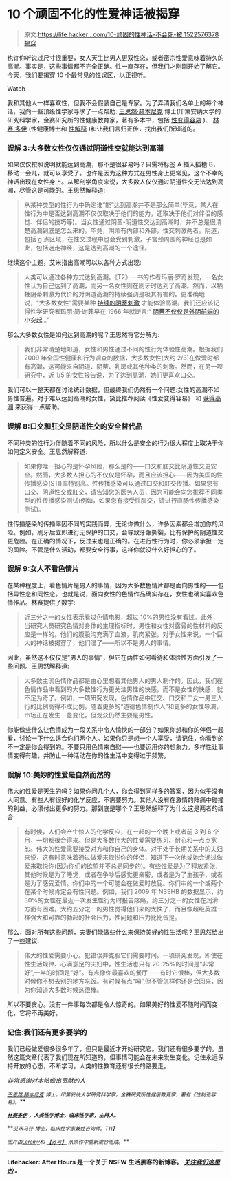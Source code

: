 # 10 个顽固不化的性爱神话被揭穿

> 原文:[https://life hacker . com/10-顽固的性神话-不会死-被 1522576378 揭穿](https://lifehacker.com/10-stubborn-sex-myths-that-just-wont-die-debunked-by-1522576378)

也许你听说过尺寸很重要，女人天生比男人更双性恋，或者密宗性爱意味着持久的高潮。事实是，这些事情都不完全正确。性一直存在，但我们才刚刚开始了解它。今天，我们要揭穿 10 个最常见的性误区，以正视听。

Watch

我和其他人一样喜欢性，但我不会假装自己是专家。为了弄清我们名单上的每个神话，我向一些顶级性学家寻求了一点帮助: [王思然·赫本尼克](https://twitter.com/DebbyHerbenick) 博士(印第安纳大学的研究科学家，金赛研究所的性健康教育家，著有多本书，包括 [性变得容易](https://www.amazon.com/dp/0762444061?asc_campaign=InlineText&asc_refurl=https://lifehacker.com/10-stubborn-sex-myths-that-just-wont-die-debunked-by-1522576378&asc_source=&linkCode=ogi&psc=1&smid=A14DVWH76BP1XX&tag=kinjalifehackerlink-20&th=1) )、 [林赛·多伊](http://www.youtube.com/user/sexplanations) (性健康博士和 [性解释](http://www.youtube.com/Sexplanations) )和让我们言归正传，找出我们所知道的。

### 误解 3:大多数女性仅仅通过阴道性交就能达到高潮

如果仅仅按照说明就能达到高潮，那不是很容易吗？只需将标签 A 插入插槽 B，移动一会儿，就可以享受了。也许是因为这种方式在男性身上更常见，这个不幸的神话出现在女性身上。从解剖学角度来说，大多数人仅仅通过阴道性交无法达到高潮，尽管这是可能的。王思然解释道:

> 从某种类型的性行为中确定谁“能”达到高潮并不是那么简单(毕竟，某人在性行为中是否达到高潮不仅仅取决于他们的能力，还取决于他们对伴侣的感觉、伴侣的技巧等)。当女性通过阴茎-阴道性交达到高潮时，并不总是很清楚高潮到底是怎么来的。毕竟，阴蒂有内部和外部，性交刺激两者。阴道，包括 g 点区域，在性交过程中也会受到刺激，子宫颈周围的神经也是如此，包括迷走神经，这是达到高潮的一个途径。

继续这个主题，艾米指出高潮可以以各种方式出现:

> 人类可以通过各种方式达到高潮。《T2》一书的作者玛丽·罗奇发现，一名女性认为自己达到了高潮，而另一名女性则在刷牙时达到了高潮。然而，以牺牲阴蒂刺激为代价的对阴道高潮的持续强调是极其有害的。更准确地说，“大多数女性”需要某种 [持续的阴蒂刺激](https://gizmodo.com/what-does-clitoral-stimulation-do-to-your-brain-5837633) 才能体验高潮。我们还应该记得性学研究者玛丽·简·谢菲早在 1966 年就断言:“ [阴蒂不仅仅是外阴前端的小突起](https://gizmodo.com/until-2009-the-human-clitoris-was-an-absolute-mystery-5876335) 。”

那么大多数女性是如何达到高潮的呢？王思然将它分解为:

> 我们非常清楚地知道，女性和男性通过不同的性行为体验性高潮。根据我们 2009 年全国性健康和行为调查的数据，大多数女性(大约 2/3)在做爱时都有高潮，这可能来自阴道、阴蒂、乳房或其他种类的刺激。然而，在另一项研究中，近 1/5 的女性报告说，为了达到高潮，她们更喜欢口交。

我们可以一整天都在讨论统计数据，但最终我们仍然有一个问题:女性的高潮不如男性普遍。对于难以达到高潮的女性，黛比推荐阅读《性爱变得容易》 和 [获得高潮](http://www.amazon.com/Becoming-Orgasmic-Sexual-Personal-Program/dp/0671761773?asc_campaign=InlineText&asc_refurl=https://lifehacker.com/10-stubborn-sex-myths-that-just-wont-die-debunked-by-1522576378&asc_source=&tag=kinjalifehackerlink-20) 来获得一点帮助。

### 误解 8:口交和肛交是阴道性交的安全替代品

不同种类的性行为伴随着不同的风险，所以什么是安全的行为很大程度上取决于你如何定义安全。王思然解释道:

> 如果你唯一担心的是怀孕风险，那么是的——口交和肛交比阴道性交更安全。然而，大多数人担心的不仅仅是怀孕，而且应该担心——因为美国的性传播感染(STI)率特别高。性传播感染可以通过口交和肛交传播。如果您有口交、阴道性交或肛交，请告知您的医务人员，因为可能会向您推荐不同类型的性传播感染测试(例如，如果您有接受性肛交，请进行直肠性传播感染测试)。

性传播感染的传播率因不同的实践而异，无论你做什么，许多因素都会增加你的风险。例如，刷牙后立即进行无保护的口交，会导致牙龈撕裂，比有保护的阴道性交更危险。在正确的情况下，反过来也是正确的。在进行性行为时，你必须承担一定的风险。不管是什么活动，都要安全行事，这样你就没什么好担心的了。

### 误解 9:女人不看色情片

在某种程度上，看色情片是男人的事情，因为大多数色情片都是面向男性的——包括异性恋和同性恋。也就是说，面向女性的色情作品确实存在，女性也确实喜欢色情作品。林赛提供了数字:

> 近三分之一的女性表示看过色情电影，超过 10%的男性没有看过。此外，当研究人员研究色情对身体的生理指标时，男性和女性对露骨的性材料的反应是一样的。他们的腹股沟充满了血液，肌肉紧张，对于女性来说，一个巨大的神话被揭穿了，他们湿了——所以不是男人的事情。

因此，虽然这不仅仅是“男人的事情”，但它在两性如何看待和体验性方面引发了一些问题。王思然解释道:

> 大多数主流色情作品都是由心里想着其他男人的男人制作的。因此，我们在色情作品中看到的大多数性行为更关注男性的快感，而不是女性的快感，就不足为奇了。例如，一项研究发现，色情作品中肛交、口交和二女一男三人行的比例高得不成比例。随着更多的“道德色情制作人”和更多的女性导演，市场正在发生一些变化，但观众仍然主要是男性。

你能做些什么让色情成为一段关系中令人愉快的一部分？如果你想和你的伴侣一起看，讨论一下什么适合你们两个人。如果你只是想一个人享受，请记住，你看到的不一定是你会得到的。不要只用色情来自慰——也要运用你的想象力。多样性让事情变得有趣，并防止一种活动在你的性生活中变得过于频繁。

### 误解 10:美妙的性爱是自然而然的

伟大的性爱是天生的吗？如果你问几个人，你会得到同样多的答案，因为似乎没有人同意。有些人有很好的化学反应，不需要努力。其他人没有在激情的阵痛中碰撞的利益，必须付出更多的努力。那到底是哪个？王思然解释了为什么这是两者的结合:

> 有时候，人们会产生惊人的化学反应，在一起的一个晚上或者前 3 到 6 个月，一切都很合得来。但是大多数伟大的性爱需要练习、耐心和一点点宽恕。伟大的性爱需要接受对方和你自己的身体。对于处于长期关系中的夫妇来说，这有时意味着通过做爱来取悦你的伴侣，知道下一次他或她会通过做爱来取悦你(因为你们的欲望并不总是同步的)。有些性爱是为了释放紧张，其他时候是为了睡觉，或者在争吵后感觉更亲密，或者是为了生孩子，或者是为了感受爱情。你们中的一个可能会在做爱时放屁。你们中的一个或两个在某个时候肯定会有性问题。例如，我们 2009 年 NSSHB 的数据显示，约 30%的女性在最近一次发生性行为时报告疼痛，约三分之一的女性在润滑方面有困难。大约五分之一的男性觉得他们来的太快了，而且像超级英雄一样强大和可靠的勃起的社会压力，性问题和压力比比皆是。

那么，面对所有这些问题，夫妻们能做些什么来保持美好的性生活呢？王思然给出了一些建议:

> 伟大的性爱需要小心。犯错误并克服它们需要时间。一项研究发现，即使在性生活规律、心满意足的夫妇中，性生活也只有 20-25%的时间是“非常好”,一半的时间是“好”。有点像你最喜欢的餐厅——有时它很棒，但大多数时候你不想去别的地方吃饭。有时候有点“呣”,但不管怎样你还是会回来，因为你知道大多数时候这很棒。

所以不要贪心。没有一件事每次都是令人惊奇的。如果美好的性爱不随时间而变化，它将不再美好。

### 记住:我们还有更多要学的

我们已经做爱很多很多年了，但只是最近才开始研究它。我们还有很多要学的。虽然这篇文章代表了我们现在所知道的，但事情可能会在未来发生变化。记住永远保持开放的心态，不断学习。人类的性教育还有很长的路要走。

<small></small>*非常感谢对本帖做出贡献的人*

*[<small>*王思然·赫本尼克*</small>](https://twitter.com/DebbyHerbenick) <small>*博士，印第安纳大学研究科学家，金赛研究所性健康教育家，著有《性制造容易*</small>[<small></small>](https://www.amazon.com/dp/0762444061?asc_campaign=InlineText&asc_refurl=https://lifehacker.com/10-stubborn-sex-myths-that-just-wont-die-debunked-by-1522576378&asc_source=&linkCode=ogi&psc=1&smid=A14DVWH76BP1XX&tag=kinjalifehackerlink-20&th=1)*<small>*》。*</small>**

**[<small>*林赛多伊*</small>](http://www.youtube.com/user/sexplanations) <small>*，人类性学博士，临床性学家，主持人*</small>[<small></small>](http://www.youtube.com/Sexplanations)*<small>*。*</small>***

**[<small>*艾米马什*</small>](http://www.dramymarshsexologist.com/) <small>*博士，临床性学家兼性咨询师。*T11】</small>**

***<small>图片由</small>*[*<small>Leremy</small>*](http://www.shutterstock.com/pic-141600115/stock-vector-sexy-lingerie-underwear-model-male-female-posing-poses-stick-figure-pictogram-icon.html?src=epdd1JAxtqIVq1UXpDAnzg-1-6)*<small>和</small>* [*<small>【苏可】</small>*](http://www.shutterstock.com/pic-135059156/stock-photo-fire-flames-background.html?src=i_UFWaEewA5qJdnavFSEbw-1-6) *<small>从原作中重新混合而成。</small>***

* * *

**Lifehacker: After Hours 是一个关于 NSFW 生活黑客的新博客。 [*关注我们这里的*](https://twitter.com/LHAfterHours) *。***